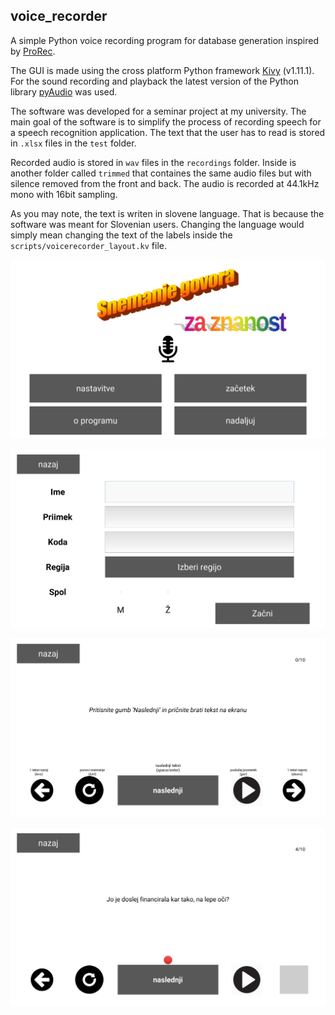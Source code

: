 ## voice_recorder
A simple Python voice recording program for database generation inspired by [ProRec](https://www.phon.ucl.ac.uk/resource/prorec/).

The GUI is made using the cross platform Python framework [Kivy](https://kivy.org/#home) (v1.11.1). For the sound recording and playback the latest version of the Python library [pyAudio](https://pypi.org/project/PyAudio/) was used. 

The software was developed for a seminar project at my university. The main goal of the software is to simplify the process of recording speech for a speech recognition application. The text that the user has to read is stored in `.xlsx` files in the `test` folder.

Recorded audio is stored in `wav` files in the `recordings` folder. Inside is another folder called `trimmed` that containes the same audio files but with silence removed from the front and back. The audio is recorded at 44.1kHz mono with 16bit sampling.


As you may note, the text is writen in slovene language. That is because the software was meant for Slovenian users. Changing the language would simply mean changing the text of the labels inside the `scripts/voicerecorder_layout.kv` file.

![alt text](https://github.com/UrbanBobek/voice_recorder/blob/main/images/start.png?raw=true)

![alt text](https://github.com/UrbanBobek/voice_recorder/blob/main/images/data.png?raw=true)

![alt text](https://github.com/UrbanBobek/voice_recorder/blob/main/images/info.png?raw=true)

![alt text](https://github.com/UrbanBobek/voice_recorder/blob/main/images/text.png?raw=true)
